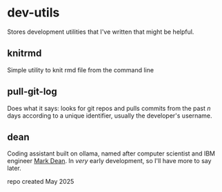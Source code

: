 # dev-utils
Stores development utilities that I've written that might be helpful.

## knitrmd
Simple utility to knit rmd file from the command line

## pull-git-log
Does what it says: looks for git repos and pulls commits from the past $n$ days according to a unique identifier, usually the developer's username.

## dean
Coding assistant built on ollama, named after computer scientist and IBM engineer [Mark Dean](https://en.wikipedia.org/wiki/Mark_Dean_(computer_scientist)). In *very* early development, so I'll have more to say later.

repo created May 2025
